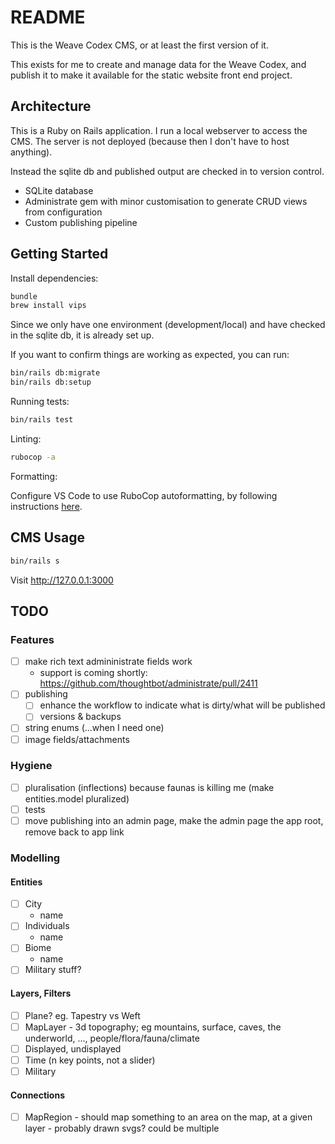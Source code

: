 # README

This is the Weave Codex CMS, or at least the first version of it.

This exists for me to create and manage data for the Weave Codex, and publish it to make it available for the static website front end project.

## Architecture

This is a Ruby on Rails application. I run a local webserver to access the CMS. The server is not deployed (because then I don't have to host anything).

Instead the sqlite db and published output are checked in to version control.

* SQLite database
* Administrate gem with minor customisation to generate CRUD views from configuration
* Custom publishing pipeline

## Getting Started

Install dependencies:

```sh
bundle
brew install vips
```

Since we only have one environment (development/local) and have checked in the sqlite db, it is already set up. 

If you want to confirm things are working as expected, you can run:

```sh
bin/rails db:migrate
bin/rails db:setup
```

Running tests:

```sh
bin/rails test
```

Linting:

```sh
rubocop -a
```

Formatting:

Configure VS Code to use RuboCop autoformatting, by following instructions
[here](https://docs.rubocop.org/rubocop/usage/lsp.html).

## CMS Usage

```sh
bin/rails s
```

Visit http://127.0.0.1:3000

## TODO

### Features

- [ ] make rich text admininistrate fields work
  * support is coming shortly: https://github.com/thoughtbot/administrate/pull/2411
- [ ] publishing
  - [ ] enhance the workflow to indicate what is dirty/what will be published
  - [ ] versions & backups
- [ ] string enums (...when I need one)
- [ ] image fields/attachments

### Hygiene

- [ ] pluralisation (inflections) because faunas is killing me (make entities.model pluralized)
- [ ] tests
- [ ] move publishing into an admin page, make the admin page the app root, remove back to app link

### Modelling

#### Entities

- [ ] City
  * name
- [ ] Individuals
  * name
- [ ] Biome
  * name
- [ ] Military stuff?

#### Layers, Filters

- [ ] Plane? eg. Tapestry vs Weft
- [ ] MapLayer - 3d topography; eg mountains, surface, caves, the underworld, ..., people/flora/fauna/climate
- [ ] Displayed, undisplayed
- [ ] Time (n key points, not a slider)
- [ ] Military

#### Connections

- [ ] MapRegion - should map something to an area on the map, at a given layer - probably drawn svgs? could be multiple
